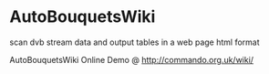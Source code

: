 # AutoBouquetsWiki
scan dvb stream data and output tables in a web page html format

AutoBouquetsWiki Online Demo @ http://commando.org.uk/wiki/

